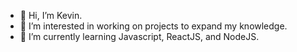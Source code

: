 - 👋 Hi, I’m Kevin.
- 👀 I’m interested in working on projects to expand my knowledge.
- 🌱 I’m currently learning Javascript, ReactJS, and NodeJS. 

<!---
Doolittle28/Doolittle28 is a ✨ special ✨ repository because its `README.md` (this file) appears on your GitHub profile.
You can click the Preview link to take a look at your changes.
--->
